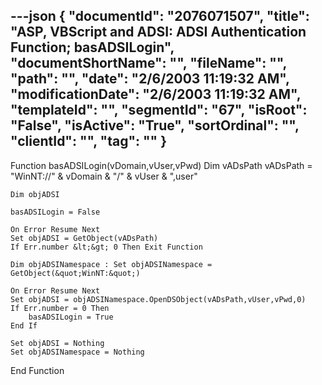 ---json
{
  "documentId": "2076071507",
  "title": "ASP, VBScript and ADSI: ADSI Authentication Function; basADSILogin",
  "documentShortName": "",
  "fileName": "",
  "path": "",
  "date": "2/6/2003 11:19:32 AM",
  "modificationDate": "2/6/2003 11:19:32 AM",
  "templateId": "",
  "segmentId": "67",
  "isRoot": "False",
  "isActive": "True",
  "sortOrdinal": "",
  "clientId": "",
  "tag": ""
}
---

Function basADSILogin(vDomain,vUser,vPwd)
    Dim vADsPath
    vADsPath = &quot;WinNT://&quot; & vDomain & &quot;/&quot; & vUser & &quot;,user&quot;

    Dim objADSI

    basADSILogin = False

    On Error Resume Next
    Set objADSI = GetObject(vADsPath)
    If Err.number &lt;&gt; 0 Then Exit Function

    Dim objADSINamespace : Set objADSINamespace = GetObject(&quot;WinNT:&quot;)

    On Error Resume Next
    Set objADSI = objADSINamespace.OpenDSObject(vADsPath,vUser,vPwd,0)
    If Err.number = 0 Then
        basADSILogin = True
    End If

    Set objADSI = Nothing
    Set objADSINamespace = Nothing
End Function
